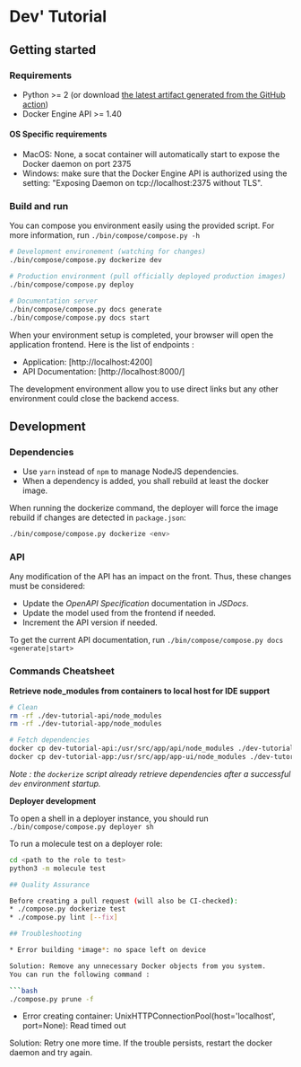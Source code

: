 # Dev' Tutorial

## Getting started

### Requirements

* Python >= 2 (or download [the latest artifact generated from the GitHub action](https://github.com/JimmyTournemaine))
* Docker Engine API >= 1.40

#### OS Specific requirements

* MacOS: None, a socat container will automatically start to expose the Docker daemon on port 2375
* Windows: make sure that the Docker Engine API is authorized using the setting: "Exposing Daemon on tcp://localhost:2375 without TLS".

### Build and run

You can compose you environment easily using the provided script.
For more information, run `./bin/compose/compose.py -h`

```bash
# Development environement (watching for changes)
./bin/compose/compose.py dockerize dev

# Production environment (pull officially deployed production images)
./bin/compose/compose.py deploy

# Documentation server
./bin/compose/compose.py docs generate
./bin/compose/compose.py docs start
```

When your environment setup is completed, your browser will open the application frontend.
Here is the list of endpoints :
* Application: [http://localhost:4200]
* API Documentation: [http://localhost:8000/]

The development environment allow you to use direct links but any other environment could close the backend access.

## Development

### Dependencies

* Use `yarn` instead of `npm` to manage NodeJS dependencies.
* When a dependency is added, you shall rebuild at least the docker image.

When running the dockerize command, the deployer will force the image rebuild if changes are detected in `package.json`:

```bash
./bin/compose/compose.py dockerize <env>
```

### API

Any modification of the API has an impact on the front. Thus, these changes must be considered:
* Update the *OpenAPI Specification* documentation in *JSDocs*.
* Update the model used from the frontend if needed.
* Increment the API version if needed.

To get the current API documentation, run `./bin/compose/compose.py docs <generate|start>`

### Commands Cheatsheet

**Retrieve node_modules from containers to local host for IDE support**

```bash
# Clean 
rm -rf ./dev-tutorial-api/node_modules
rm -rf ./dev-tutorial-app/node_modules

# Fetch dependencies
docker cp dev-tutorial-api:/usr/src/app/api/node_modules ./dev-tutorial-api/
docker cp dev-tutorial-app:/usr/src/app/app-ui/node_modules ./dev-tutorial-app/
```

_Note : the `dockerize` script already retrieve dependencies after a successful `dev` environment startup._

**Deployer development**

To open a shell in a deployer instance, you should run `./bin/compose/compose.py deployer sh`

To run a molecule test on a deployer role:
```bash
cd <path to the role to test>
python3 -m molecule test

## Quality Assurance

Before creating a pull request (will also be CI-checked):
* ./compose.py dockerize test
* ./compose.py lint [--fix]

## Troubleshooting

* Error building *image*: no space left on device

Solution: Remove any unnecessary Docker objects from you system.
You can run the following command :

```bash
./compose.py prune -f
```

* Error creating container: UnixHTTPConnectionPool(host='localhost', port=None): Read timed out

Solution: Retry one more time. If the trouble persists, restart the docker daemon and try again.
